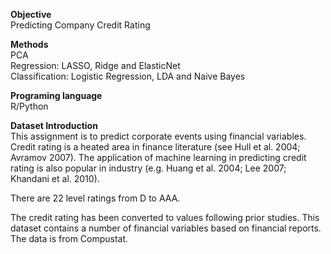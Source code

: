 **Objective**   
Predicting Company Credit Rating

**Methods**  
PCA  
Regression: LASSO, Ridge and ElasticNet  
Classification: Logistic Regression, LDA and Naive Bayes  

**Programing language**  
R/Python  


**Dataset Introduction**  
This assignment is to predict corporate events using financial variables. Credit rating is a heated area in finance literature (see Hull et al. 2004; Avramov 2007). The application of machine learning in predicting credit rating is also popular in industry (e.g. Huang et al. 2004; Lee 2007; Khandani et al. 2010).

There are 22 level ratings from D to AAA.

The credit rating has been converted to values following prior studies. This dataset contains a number of financial variables based on financial reports. The data is from Compustat.
